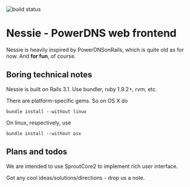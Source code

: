 ![build status](https://secure.travis-ci.org/daemon/nessie.png)

Nessie - PowerDNS web frontend
==============================

Nessie is heavily inspired by PowerDNSonRails, which is quite old as for now.
And **for fun**, of course.


Boring technical notes
----------------------

Nessie is built on Rails 3.1. Use bundler, ruby 1.9.2+, rvm, etc.

There are platform-specific gems. So on OS X do

    bundle install --without linux
    
On linux, respectively, use

    bundle install --without osx



Plans and todos
---------------

We are intended to use SproutCore2 to implement rich user interface.

Got any cool ideas/solutions/directions - drop us a note.